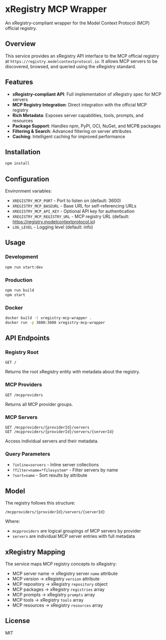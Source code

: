 # xRegistry MCP Wrapper

An xRegistry-compliant wrapper for the Model Context Protocol (MCP) official registry.

## Overview

This service provides an xRegistry API interface to the MCP official registry at `https://registry.modelcontextprotocol.io`. It allows MCP servers to be discovered, browsed, and queried using the xRegistry standard.

## Features

- **xRegistry-compliant API**: Full implementation of xRegistry spec for MCP servers
- **MCP Registry Integration**: Direct integration with the official MCP registry
- **Rich Metadata**: Exposes server capabilities, tools, prompts, and resources
- **Package Support**: Handles npm, PyPI, OCI, NuGet, and MCPB packages
- **Filtering & Search**: Advanced filtering on server attributes
- **Caching**: Intelligent caching for improved performance

## Installation

```bash
npm install
```

## Configuration

Environment variables:

- `XREGISTRY_MCP_PORT` - Port to listen on (default: 3600)
- `XREGISTRY_MCP_BASEURL` - Base URL for self-referencing URLs
- `XREGISTRY_MCP_API_KEY` - Optional API key for authentication
- `XREGISTRY_MCP_REGISTRY_URL` - MCP registry URL (default: https://registry.modelcontextprotocol.io)
- `LOG_LEVEL` - Logging level (default: info)

## Usage

### Development

```bash
npm run start:dev
```

### Production

```bash
npm run build
npm start
```

### Docker

```bash
docker build -t xregistry-mcp-wrapper .
docker run -p 3600:3600 xregistry-mcp-wrapper
```

## API Endpoints

### Registry Root

```
GET /
```

Returns the root xRegistry entity with metadata about the registry.

### MCP Providers

```
GET /mcpproviders
```

Returns all MCP provider groups.

### MCP Servers

```
GET /mcpproviders/{providerId}/servers
GET /mcpproviders/{providerId}/servers/{serverId}
```

Access individual servers and their metadata.

### Query Parameters

- `?inline=servers` - Inline server collections
- `?filter=name=*filesystem*` - Filter servers by name
- `?sort=name` - Sort results by attribute

## Model

The registry follows this structure:

```
/mcpproviders/{providerId}/servers/{serverId}
```

Where:
- `mcpproviders` are logical groupings of MCP servers by provider
- `servers` are individual MCP server entries with full metadata

## xRegistry Mapping

The service maps MCP registry concepts to xRegistry:

- MCP server name → xRegistry server `name` attribute
- MCP version → xRegistry `version` attribute
- MCP repository → xRegistry `repository` object
- MCP packages → xRegistry `registries` array
- MCP prompts → xRegistry `prompts` array
- MCP tools → xRegistry `tools` array
- MCP resources → xRegistry `resources` array

## License

MIT
